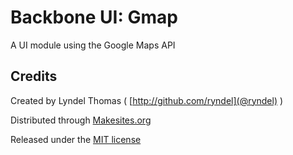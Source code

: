 # Backbone UI: Gmap

A UI module using the Google Maps API

## Credits 

Created by Lyndel Thomas ( [http://github.com/ryndel](@ryndel) )

Distributed through [Makesites.org](http://makesites.org)

Released under the [MIT license](http://makesites.org/licenses/MIT)

